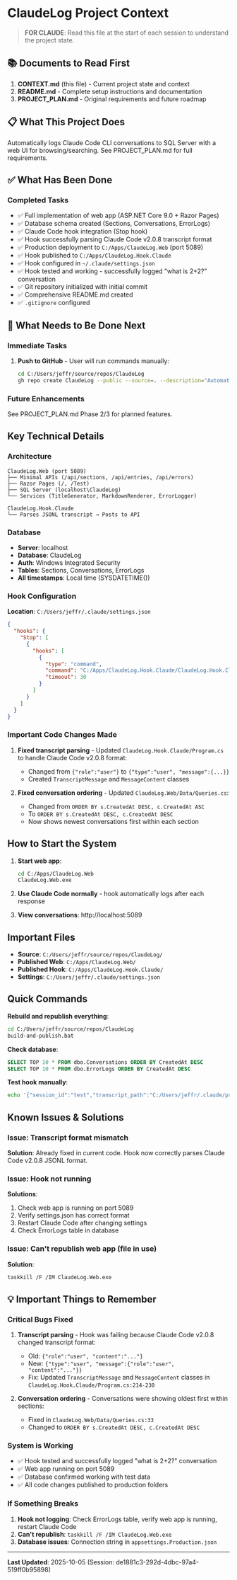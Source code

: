 # ClaudeLog Project Context

> **FOR CLAUDE**: Read this file at the start of each session to understand the project state.

## 📚 Documents to Read First

1. **CONTEXT.md** (this file) - Current project state and context
2. **README.md** - Complete setup instructions and documentation
3. **PROJECT_PLAN.md** - Original requirements and future roadmap

## 📋 What This Project Does

Automatically logs Claude Code CLI conversations to SQL Server with a web UI for browsing/searching. See PROJECT_PLAN.md for full requirements.

## ✅ What Has Been Done

### Completed Tasks
- ✅ Full implementation of web app (ASP.NET Core 9.0 + Razor Pages)
- ✅ Database schema created (Sections, Conversations, ErrorLogs)
- ✅ Claude Code hook integration (Stop hook)
- ✅ Hook successfully parsing Claude Code v2.0.8 transcript format
- ✅ Production deployment to `C:/Apps/ClaudeLog.Web` (port 5089)
- ✅ Hook published to `C:/Apps/ClaudeLog.Hook.Claude`
- ✅ Hook configured in `~/.claude/settings.json`
- ✅ Hook tested and working - successfully logged "what is 2+2?" conversation
- ✅ Git repository initialized with initial commit
- ✅ Comprehensive README.md created
- ✅ `.gitignore` configured

## 🎯 What Needs to Be Done Next

### Immediate Tasks
1. **Push to GitHub** - User will run commands manually:
   ```bash
   cd C:/Users/jeffr/source/repos/ClaudeLog
   gh repo create ClaudeLog --public --source=. --description="Automatic conversation logger for Claude Code CLI with web-based browsing interface" --push
   ```

### Future Enhancements
See PROJECT_PLAN.md Phase 2/3 for planned features.

## Key Technical Details

### Architecture
```
ClaudeLog.Web (port 5089)
├── Minimal APIs (/api/sections, /api/entries, /api/errors)
├── Razor Pages (/, /Test)
├── SQL Server (localhost\ClaudeLog)
└── Services (TitleGenerator, MarkdownRenderer, ErrorLogger)

ClaudeLog.Hook.Claude
└── Parses JSONL transcript → Posts to API
```

### Database
- **Server**: localhost
- **Database**: ClaudeLog
- **Auth**: Windows Integrated Security
- **Tables**: Sections, Conversations, ErrorLogs
- **All timestamps**: Local time (SYSDATETIME())

### Hook Configuration
**Location**: `C:/Users/jeffr/.claude/settings.json`
```json
{
  "hooks": {
    "Stop": [
      {
        "hooks": [
          {
            "type": "command",
            "command": "C:/Apps/ClaudeLog.Hook.Claude/ClaudeLog.Hook.Claude.exe",
            "timeout": 30
          }
        ]
      }
    ]
  }
}
```

### Important Code Changes Made
1. **Fixed transcript parsing** - Updated `ClaudeLog.Hook.Claude/Program.cs` to handle Claude Code v2.0.8 format:
   - Changed from `{"role":"user"}` to `{"type":"user", "message":{...}}`
   - Created `TranscriptMessage` and `MessageContent` classes

2. **Fixed conversation ordering** - Updated `ClaudeLog.Web/Data/Queries.cs`:
   - Changed from `ORDER BY s.CreatedAt DESC, c.CreatedAt ASC`
   - To `ORDER BY s.CreatedAt DESC, c.CreatedAt DESC`
   - Now shows newest conversations first within each section

## How to Start the System

1. **Start web app**:
   ```bash
   cd C:/Apps/ClaudeLog.Web
   ClaudeLog.Web.exe
   ```

2. **Use Claude Code normally** - hook automatically logs after each response

3. **View conversations**: http://localhost:5089

## Important Files
- **Source**: `C:/Users/jeffr/source/repos/ClaudeLog/`
- **Published Web**: `C:/Apps/ClaudeLog.Web/`
- **Published Hook**: `C:/Apps/ClaudeLog.Hook.Claude/`
- **Settings**: `C:/Users/jeffr/.claude/settings.json`

## Quick Commands

**Rebuild and republish everything**:
```bash
cd C:/Users/jeffr/source/repos/ClaudeLog
build-and-publish.bat
```

**Check database**:
```sql
SELECT TOP 10 * FROM dbo.Conversations ORDER BY CreatedAt DESC
SELECT TOP 10 * FROM dbo.ErrorLogs ORDER BY CreatedAt DESC
```

**Test hook manually**:
```bash
echo '{"session_id":"test","transcript_path":"C:/Users/jeffr/.claude/projects/.../session.jsonl","hook_event_name":"Stop"}' | C:/Apps/ClaudeLog.Hook.Claude/ClaudeLog.Hook.Claude.exe
```

## Known Issues & Solutions

### Issue: Transcript format mismatch
**Solution**: Already fixed in current code. Hook now correctly parses Claude Code v2.0.8 JSONL format.

### Issue: Hook not running
**Solutions**:
1. Check web app is running on port 5089
2. Verify settings.json has correct format
3. Restart Claude Code after changing settings
4. Check ErrorLogs table in database

### Issue: Can't republish web app (file in use)
**Solution**:
```bash
taskkill /F /IM ClaudeLog.Web.exe
```

## 💡 Important Things to Remember

### Critical Bugs Fixed
1. **Transcript parsing** - Hook was failing because Claude Code v2.0.8 changed transcript format:
   - Old: `{"role":"user", "content":"..."}`
   - New: `{"type":"user", "message":{"role":"user", "content":"..."}}`
   - Fix: Updated `TranscriptMessage` and `MessageContent` classes in `ClaudeLog.Hook.Claude/Program.cs:214-230`

2. **Conversation ordering** - Conversations were showing oldest first within sections:
   - Fixed in `ClaudeLog.Web/Data/Queries.cs:33`
   - Changed to `ORDER BY s.CreatedAt DESC, c.CreatedAt DESC`

### System is Working
- ✅ Hook tested and successfully logged "what is 2+2?" conversation
- ✅ Web app running on port 5089
- ✅ Database confirmed working with test data
- ✅ All code changes published to production folders

### If Something Breaks
1. **Hook not logging**: Check ErrorLogs table, verify web app is running, restart Claude Code
2. **Can't republish**: `taskkill /F /IM ClaudeLog.Web.exe`
3. **Database issues**: Connection string in `appsettings.Production.json`

---
**Last Updated**: 2025-10-05 (Session: de1881c3-292d-4dbc-97a4-519ff0b95898)
